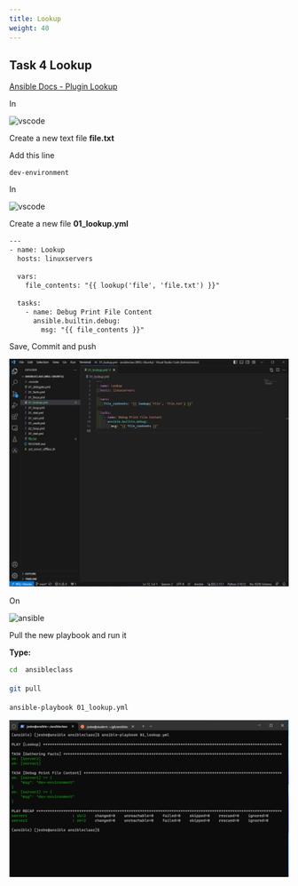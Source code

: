 ```yaml
---
title: Lookup
weight: 40
---
```


## Task 4 Lookup

[Ansible Docs - Plugin Lookup](https://docs.ansible.com/ansible/latest/plugins/lookup.html)

In

![vscode](/images/student-vscode.png)

Create a new text file __file.txt__

Add this line

```text
dev-environment

```
In

![vscode](/images/student-vscode.png)

Create a new file __01_lookup.yml__

```ansible
---
- name: Lookup
  hosts: linuxservers

  vars:
    file_contents: "{{ lookup('file', 'file.txt') }}"

  tasks:
    - name: Debug Print File Content
      ansible.builtin.debug:
        msg: "{{ file_contents }}"

```

Save, Commit and push

![Alt text](images/001_ansible_lookup.png?raw=true "ansible delegate playbook")

On

![ansible](/images/ansible.png)

Pull the new playbook and run it

__Type:__

```bash
cd  ansibleclass

git pull

ansible-playbook 01_lookup.yml

```

![Alt text](images/002_ansible_lookup_playbook_run.png?raw=true "ansible delegate playbook run")
